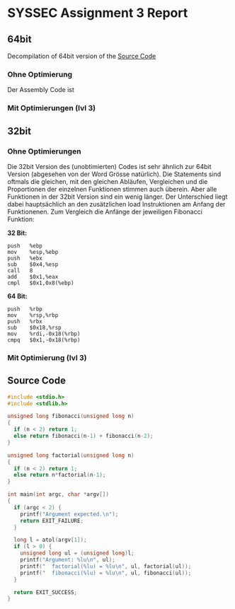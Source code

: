 # SYSSEC Assignment 3 Report

## 64bit

Decompilation of 64bit version of the [Source Code](#source-code)

### Ohne Optimierung

Der Assembly Code ist

### Mit Optimierungen (lvl 3)

## 32bit

### Ohne Optimierungen

Die 32bit Version des (unobtimierten) Codes ist sehr ähnlich zur 64bit Version (abgesehen von der Word Grösse natürlich). Die Statements sind oftmals die gleichen, mit den gleichen Abläufen, Vergleichen und die Proportionen der einzelnen Funktionen stimmen auch überein. Aber alle Funktionen in der 32bit Version sind ein wenig länger. Der Unterschied liegt dabei hauptsächlich an den zusätzlichen load Instruktionen am Anfang der Funktionenen. Zum Vergleich die Anfänge der jeweiligen Fibonacci Funktion:

**32 Bit:**
```armasm
push   %ebp
mov    %esp,%ebp
push   %ebx
sub    $0x4,%esp
call   8
add    $0x1,%eax
cmpl   $0x1,0x8(%ebp)
```


**64 Bit:**

```armasm
push   %rbp
mov    %rsp,%rbp
push   %rbx
sub    $0x18,%rsp
mov    %rdi,-0x18(%rbp)
cmpq   $0x1,-0x18(%rbp)
```


### Mit Optimierung (lvl 3)

## Source Code

```c
#include <stdio.h>
#include <stdlib.h>

unsigned long fibonacci(unsigned long n)
{
  if (n < 2) return 1;
  else return fibonacci(n-1) + fibonacci(n-2);
}

unsigned long factorial(unsigned long n)
{
  if (n < 2) return 1;
  else return n*factorial(n-1);
}

int main(int argc, char *argv[])
{
  if (argc < 2) {
    printf("Argument expected.\n");
    return EXIT_FAILURE;
  }

  long l = atol(argv[1]);
  if (l > 0) {
    unsigned long ul = (unsigned long)l;
    printf("Argument: %lu\n", ul);
    printf("  factorial(%lu) = %lu\n", ul, factorial(ul));
    printf("  fibonacci(%lu) = %lu\n", ul, fibonacci(ul));
  }

  return EXIT_SUCCESS;
}
```
